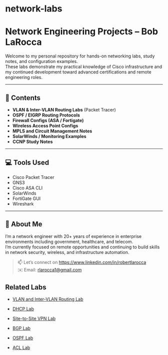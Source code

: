 # network-labs
# Network Engineering Projects – Bob LaRocca

Welcome to my personal repository for hands-on networking labs, study notes, and configuration examples.  
These labs demonstrate my practical knowledge of Cisco infrastructure and my continued development toward advanced certifications and remote engineering roles.

---

## 🔧 Contents

- **VLAN & Inter-VLAN Routing Labs** (Packet Tracer)
- **OSPF / EIGRP Routing Protocols**
- **Firewall Configs (ASA / Fortigate)**
- **Wireless Access Point Configs**
- **MPLS and Circuit Management Notes**
- **SolarWinds / Monitoring Examples**
- **CCNP Study Notes**

---

## 💻 Tools Used

- Cisco Packet Tracer  
- GNS3  
- Cisco ASA CLI  
- SolarWinds  
- FortiGate GUI  
- Wireshark

---

## 👋 About Me

I’m a network engineer with 20+ years of experience in enterprise environments including government, healthcare, and telecom.  
I’m currently focused on remote opportunities and continuing to build skills in network security, wireless, and infrastructure automation.

> 📫 Let’s connect on https://www.linkedin.com/in/robertlarocca  
> ✉️ Email: rlarocca1@gmail.com

## Related Labs

- [VLAN and Inter-VLAN Routing Lab](./VLAN_Lab_Description.md)

- [DHCP Lab](./DHCP_Lab_Description.md)

- [Site-to-Site VPN Lab](./Site-to-Site_VPN.md)

- [BGP Lab](./BGP_Lab_Description.md)

- [OSPF Lab](./OSPF_Lab_Description.md)

- [ACL Lab](./ACL-router-firewal_Lab_Description.md)

